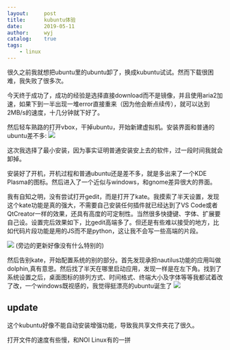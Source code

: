 ```yaml
---
layout:		post
title:		kubuntu体验
date:		2019-05-11
author:		wyj
catalog:	true
tags:
    - linux
---
```


很久之前我就想把ubuntu里的ubuntu卸了，换成kubuntu试试。然而下载很困难，我失败了很多次。

今天终于成功了，成功的经验是选择直接download而不是镜像，并且使用aria2加速，如果下到一半出现一堆error直接重来（因为他会断点续传），就可以达到2MB/s的速度，十几分钟就下好了。

然后轻车熟路的打开vbox，干掉ubuntu，开始新建虚拟机。安装界面和普通的ubuntu差不多:
![](https://i.loli.net/2019/05/11/5cd66a9a674d0.png)

这次我选择了最小安装，因为事实证明普通安装安上去的软件，过一段时间我就会卸掉。

安装好了开机，开机过程和普通ubuntu还是差不多，就是多出来了一个KDE Plasma的图标。然后进入了一个近似与windows，和gnome差异很大的界面。

我有自知之明，没有尝试打开gedit，而是打开了kate。我摸索了半天设置，发现这个kate功能是真的强大，不需要自己安装任何插件就已经达到了VS Code或者QtCreator一样的效果，还具有高度的可定制性。当然很多快捷键、字体、扩展要自己设。设置完后效果如下，比gedit高端多了。但还是有些难以接受的地方，比如代码片段功能是用的JS而不是python，这让我不会写一些高端的片段。

![](https://i.loli.net/2019/05/11/5cd66c8b3a10c.png
)
(旁边的更新好像没有什么特别的)

然后告别kate，开始配置系统的别的部分。首先发现承担nautilus功能的应用叫做dolphin,真有意思。然后找了半天在哪里启动应用，发现一样是在左下角。找到了系统设置之后，桌面图标的排列方式、时间格式、终端大小及字体等等我都试着改了改，一个windows既视感的，我觉得挺漂亮的ubuntu诞生了
![](https://i.loli.net/2019/05/11/5cd66f3c9ffe3.png
)

update
--
这个kubuntu好像不能自动安装增强功能，导致我共享文件夹花了很久。

打开文件的速度有些慢，和NOI Linux有的一拼
